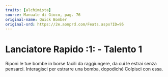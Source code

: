 ```yaml
---
traits: [alchimista]
source: Manuale di Gioco, pag. 76
original-name: Quick Bomber
original-srd: https://2e.aonprd.com/Feats.aspx?ID=95
---
```


# Lanciatore Rapido :1: - Talento 1

Riponi le tue bombe in borse facili da raggiungere, da cui le estrai senza
pensarci. Interagisci per estrarre una bomba, dopodiché Colpisci con essa.
